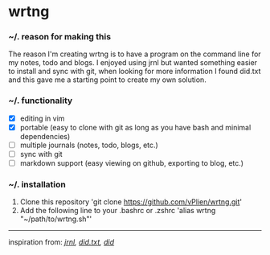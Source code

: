 # wrtng

### ~/. reason for making this
The reason I'm creating wrtng is to have a program on the command line for my notes, todo and blogs.
I enjoyed using jrnl but wanted something easier to install and sync with git, when looking for more information I found did.txt and this gave me a starting point to create my own solution. 

### ~/. functionality
- [x] editing in vim 
- [x] portable (easy to clone with git as long as you have bash and minimal dependencies)
- [ ] multiple journals (notes, todo, blogs, etc.)
- [ ] sync with git 
- [ ] markdown support (easy viewing on github, exporting to blog, etc.) 

### ~/. installation
1. Clone this repository
'git clone https://github.com/vPlien/wrtng.git'
2. Add the following line to your .bashrc or .zshrc
'alias wrtng "~/path/to/wrtng.sh"'

---


inspiration from:
*[jrnl](https://jrnl.sh/), [did.txt](https://theptrk.com/2018/07/11/did-txt-file/), [did](https://marmelab.com/blog/2018/11/08/a-developers-diary.html)*

